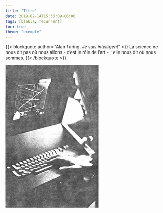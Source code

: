 ```yaml
---
title: "Titre"
date: 2019-02-14T15:36:09-06:00
tags: [blabla, récurrent]
toc: true
theme: "exemple"
---
```


<!--la métadonnée ajoutée "theme" peut être ajoutée à d'autres fichiers du dossier posts si voulu-->

{{< blockquote author="Alan Turing, *Je suis intelligent*" >}}
La science ne nous dit pas où nous allons - c’est le rôle de l’art - ; elle nous dit où nous sommes.
{{< /blockquote >}}

<!--cette image se trouve à la source des contenus-->
![image.jpg](../image.jpg)


<!-- si jamais je souhaite afficher l'image du bug, le code est le suivant : 

![bug.jpg](../images/bug.jpg)

et si jamais je souhaite afficher l'image logo du site, le code est le suivant : 

![logo.png](../images/logo.png)


-->